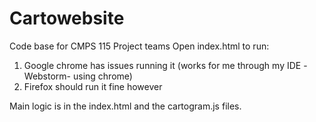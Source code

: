 # Cartowebsite
Code base for CMPS 115 Project teams
Open index.html to run:
  1. Google chrome has issues running it (works for me through my IDE -Webstorm- using chrome)
  2. Firefox should run it fine however

Main logic is in the index.html and the cartogram.js files. 
